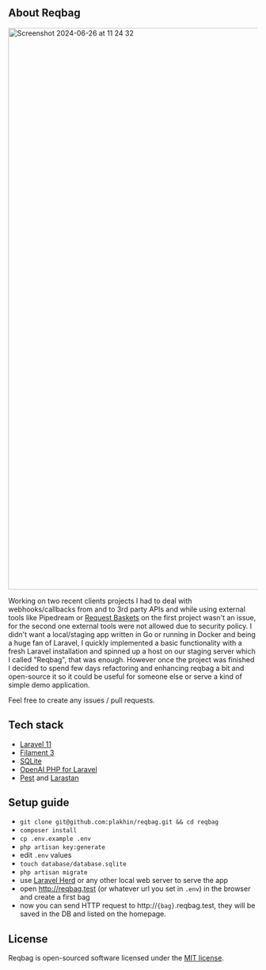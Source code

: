 ## About Reqbag

<img width="1136" alt="Screenshot 2024-06-26 at 11 24 32" src="https://github.com/plakhin/reqbag/assets/25561058/159a1818-0b68-4ee4-8648-8629e7547251">

Working on two recent clients projects I had to deal with webhooks/callbacks from and to 3rd party APIs and while using external tools like Pipedream or [Request Baskets](https://rbaskets.in/) on the first project wasn't an issue, for the second one external tools were not allowed due to security policy. I didn't want a local/staging app written in Go or running in Docker and being a huge fan of Laravel, I quickly implemented a basic functionality with a fresh Laravel installation and spinned up a host on our staging server which I called "Reqbag", that was enough.
However once the project was finished I decided to spend few days refactoring and enhancing reqbag a bit and open-source it so it could be useful for someone else or serve a kind of simple demo application.

Feel free to create any issues / pull requests.

## Tech stack
- [Laravel 11](http://laravel.com/docs/11.x)
- [Filament 3](https://filamentphp.com/docs/3.x/)
- [SQLite](http://sqlite.org)
- [OpenAI PHP for Laravel](https://github.com/openai-php/laravel)
- [Pest](https://pestphp.com/docs/) and [Larastan](https://github.com/larastan/larastan)


## Setup guide
- `git clone git@github.com:plakhin/reqbag.git && cd reqbag`
- `composer install`
- `cp .env.example .env`
- `php artisan key:generate`
- edit `.env` values
- `touch database/database.sqlite`
- `php artisan migrate`
- use [Laravel Herd](herd.laravel.com) or any other local web server to serve the app
- open http://reqbag.test (or whatever url you set in `.env`) in the browser and create a first bag
- now you can send HTTP request to http://`{bag}`.reqbag.test, they will be saved in the DB and listed on the homepage.

## License

Reqbag is open-sourced software licensed under the [MIT license](https://opensource.org/licenses/MIT).
